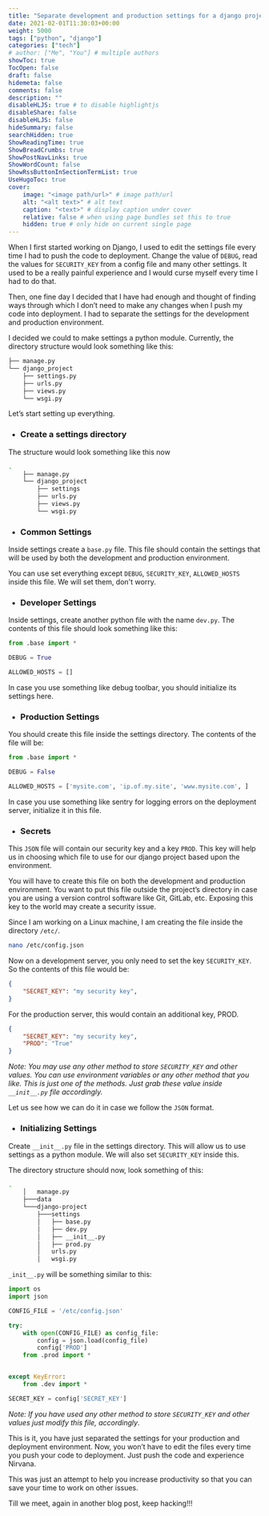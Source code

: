 ```yaml
---
title: "Separate development and production settings for a django project"
date: 2021-02-01T11:30:03+00:00
weight: 5000
tags: ["python", "django"]
categories: ["tech"]
# author: ["Me", "You"] # multiple authors
showToc: true
TocOpen: false
draft: false
hidemeta: false
comments: false
description: ""
disableHLJS: true # to disable highlightjs
disableShare: false
disableHLJS: false
hideSummary: false
searchHidden: true
ShowReadingTime: true
ShowBreadCrumbs: true
ShowPostNavLinks: true
ShowWordCount: false
ShowRssButtonInSectionTermList: true
UseHugoToc: true
cover:
    image: "<image path/url>" # image path/url
    alt: "<alt text>" # alt text
    caption: "<text>" # display caption under cover
    relative: false # when using page bundles set this to true
    hidden: true # only hide on current single page
---
```


When I first started working on Django, I used to edit the settings file every time I had to push the code to deployment. Change the value of `DEBUG`, read the values for `SECURITY_KEY` from a config file and many other settings. It used to be a really painful experience and I would curse myself every time I had to do that.

Then, one fine day I decided that I have had enough and thought of finding ways through which I don’t need to make any changes when I push my code into deployment. I had to separate the settings for the development and production environment.

I decided we could to make settings a python module. Currently, the directory structure would look something like this:

```sh
├── manage.py
└── django_project
    ├── settings.py
    ├── urls.py
    ├── views.py
    └── wsgi.py
```

Let’s start setting up everything.

- ### Create a settings directory

The structure would look something like this now

```sh
.
    ├── manage.py
    └── django_project
        ├── settings
        ├── urls.py
        ├── views.py
        └── wsgi.py
```

- ### Common Settings

Inside settings create a `base.py` file. This file should contain the settings that will be used by both the development and production environment.

You can use set everything except `DEBUG`, `SECURITY_KEY`, `ALLOWED_HOSTS` inside this file. We will set them, don't worry.

- ### Developer Settings

Inside settings, create another python file with the name `dev.py`. The contents of this file should look something like this:

```python
from .base import *

DEBUG = True

ALLOWED_HOSTS = []
```

In case you use something like debug toolbar, you should initialize its settings here.

- ### Production Settings

You should create this file inside the settings directory. The contents of the file will be:

```python
from .base import *

DEBUG = False

ALLOWED_HOSTS = ['mysite.com', 'ip.of.my.site', 'www.mysite.com', ]
```

In case you use something like sentry for logging errors on the deployment server, initialize it in this file.

- ### Secrets

This `JSON` file will contain our security key and a key `PROD`. This key will help us in choosing which file to use for our django project based upon the environment.

You will have to create this file on both the development and production environment. You want to put this file outside the project’s directory in case you are using a version control software like Git, GitLab, etc. Exposing this key to the world may create a security issue.

Since I am working on a Linux machine, I am creating the file inside the directory `/etc/`.

```sh
nano /etc/config.json
```

Now on a development server, you only need to set the key `SECURITY_KEY`. So the contents of this file would be:
```json
{
    "SECRET_KEY": "my security key",
}
```

For the production server, this would contain an additional key, PROD.

```json
{
    "SECRET_KEY": "my security key",
    "PROD": "True"
}
```
_Note: You may use any other method to store `SECURITY_KEY` and other values. You can use environment variables or any other method that you like. This is just one of the methods. Just grab these value inside `__init__.py` file accordingly._ 

Let us see how we can do it in case we follow the `JSON` format.

- ### Initializing Settings

Create `__init__.py` file in the settings directory. This will allow us to use settings as a python module. We will also set `SECURITY_KEY` inside this.

The directory structure should now, look something of this:

```sh
.
    │   manage.py
    ├───data
    └───django-project
        ├───settings
        │   ├── base.py
        │   ├── dev.py
        │   ├── __init__.py
        │   ├── prod.py
        │   urls.py
        │   wsgi.py
```

`_init__.py` will be something similar to this:

```python
import os
import json

CONFIG_FILE = '/etc/config.json'

try:
    with open(CONFIG_FILE) as config_file:
        config = json.load(config_file)
        config['PROD']
    from .prod import *


except KeyError:
    from .dev import *

SECRET_KEY = config['SECRET_KEY']
```

_Note: If you have used any other method to store `SECURITY_KEY` and other values just modify this file, accordingly_.

This is it, you have just separated the settings for your production and deployment environment. Now, you won’t have to edit the files every time you push your code to deployment. Just push the code and experience Nirvana.

This was just an attempt to help you increase productivity so that you can save your time to work on other issues.

Till we meet, again in another blog post, keep hacking!!!